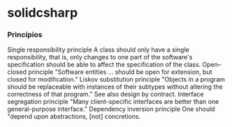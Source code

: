 # solidcsharp

### Princípios
Single responsibility principle
A class should only have a single responsibility, that is, only changes to one part of the software's specification should be able to affect the specification of the class.
Open–closed principle
"Software entities ... should be open for extension, but closed for modification."
Liskov substitution principle
"Objects in a program should be replaceable with instances of their subtypes without altering the correctness of that program." See also design by contract.
Interface segregation principle
"Many client-specific interfaces are better than one general-purpose interface."
Dependency inversion principle
One should "depend upon abstractions, [not] concretions.